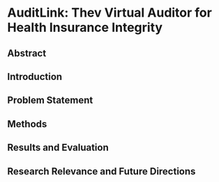 # AuditLink: Thev Virtual Auditor for Health Insurance Integrity

## Abstract



## Introduction



## Problem Statement



## Methods



## Results and Evaluation



## Research Relevance and Future Directions


